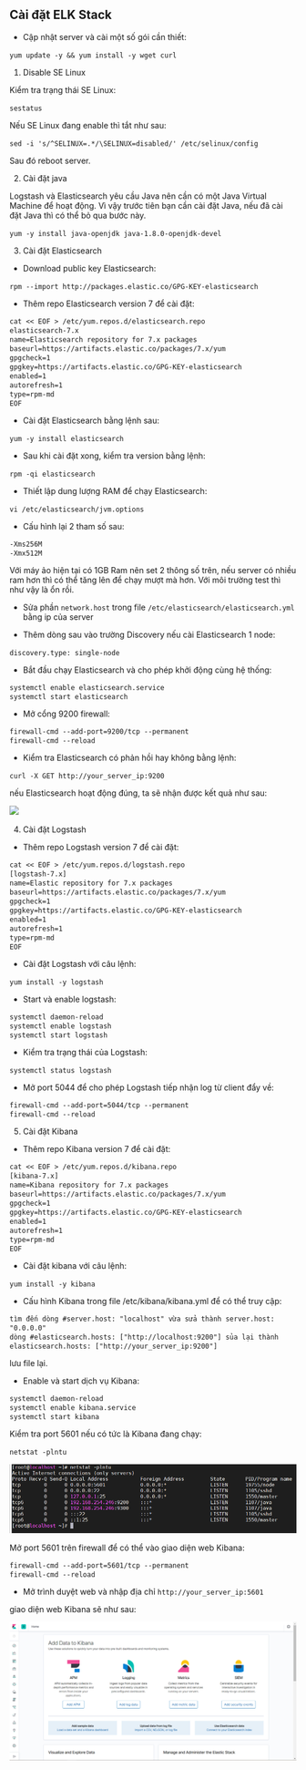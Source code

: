 ## Cài đặt ELK Stack

- Cập nhật server và cài một số gói cần thiết:

`yum update -y && yum install -y wget curl`

1. Disable SE Linux

Kiểm tra trạng thái SE Linux:

`sestatus`

Nếu SE Linux đang enable thì tắt như sau:

`sed -i 's/^SELINUX=.*/\SELINUX=disabled/' /etc/selinux/config`

Sau đó reboot server.

2. Cài đặt java

Logstash và Elasticsearch yêu cầu Java nên cần có một Java Virtual Machine để hoạt động. Vì vậy trước tiên bạn cần cài đặt Java, nếu đã cài đặt Java thì có thể bỏ qua bước này.

`yum -y install java-openjdk java-1.8.0-openjdk-devel`

3. Cài đặt Elasticsearch

- Download public key Elasticsearch:

`rpm --import http://packages.elastic.co/GPG-KEY-elasticsearch`

- Thêm repo Elasticsearch version 7 để cài đặt:

```
cat << EOF > /etc/yum.repos.d/elasticsearch.repo
elasticsearch-7.x
name=Elasticsearch repository for 7.x packages
baseurl=https://artifacts.elastic.co/packages/7.x/yum
gpgcheck=1
gpgkey=https://artifacts.elastic.co/GPG-KEY-elasticsearch
enabled=1
autorefresh=1
type=rpm-md
EOF
```

- Cài đặt Elasticsearch bằng lệnh sau:

`yum -y install elasticsearch`

- Sau khi cài đặt xong, kiểm tra version bằng lệnh:

`rpm -qi elasticsearch`

- Thiết lập dung lượng RAM để chạy Elasticsearch:

`vi /etc/elasticsearch/jvm.options`

- Cấu hình lại 2 tham số sau:

```
-Xms256M
-Xmx512M
```

Với máy ảo hiện tại có 1GB Ram nên set 2 thông số trên, nếu server có nhiều ram hơn thì có thể tăng lên để chạy mượt mà hơn. Với môi trường test thì như vậy là ổn rồi.

- Sửa phần `network.host` trong file `/etc/elasticsearch/elasticsearch.yml` bằng ip của server

- Thêm dòng sau vào trường Discovery nếu cài Elasticsearch 1 node:

`discovery.type: single-node`

- Bắt đầu chạy Elasticsearch và cho phép khởi động cùng hệ thống:

```
systemctl enable elasticsearch.service
systemctl start elasticsearch
```

- Mở cổng 9200 firewall:

```
firewall-cmd --add-port=9200/tcp --permanent
firewall-cmd --reload
```

- Kiểm tra Elasticsearch có phản hồi hay không bằng lệnh:

`curl -X GET http://your_server_ip:9200`

nếu Elasticsearch hoạt động đúng, ta sẽ nhận được kết quả như sau:

<img src="img/30.jpg">

4. Cài đặt Logstash

- Thêm repo Logstash version 7 để cài đặt:

```
cat << EOF > /etc/yum.repos.d/logstash.repo
[logstash-7.x]
name=Elastic repository for 7.x packages
baseurl=https://artifacts.elastic.co/packages/7.x/yum
gpgcheck=1
gpgkey=https://artifacts.elastic.co/GPG-KEY-elasticsearch
enabled=1
autorefresh=1
type=rpm-md
EOF
```

- Cài đặt Logstash với câu lệnh:

`yum install -y logstash`

- Start và enable logstash:

```
systemctl daemon-reload
systemctl enable logstash
systemctl start logstash
```

- Kiểm tra trạng thái của Logstash:

`systemctl status logstash`

- Mở port 5044 để cho phép Logstash tiếp nhận log từ client đẩy về:

```
firewall-cmd --add-port=5044/tcp --permanent
firewall-cmd --reload
```

5. Cài đặt Kibana

- Thêm repo Kibana version 7 để cài đặt:

```
cat << EOF > /etc/yum.repos.d/kibana.repo
[kibana-7.x]
name=Kibana repository for 7.x packages
baseurl=https://artifacts.elastic.co/packages/7.x/yum
gpgcheck=1
gpgkey=https://artifacts.elastic.co/GPG-KEY-elasticsearch
enabled=1
autorefresh=1
type=rpm-md
EOF
```

- Cài đặt kibana với câu lệnh:

`yum install -y kibana`

- Cấu hình Kibana trong file /etc/kibana/kibana.yml để có thể truy cập:

```
tìm đến dòng #server.host: "localhost" vừa sửa thành server.host: "0.0.0.0"
dòng #elasticsearch.hosts: ["http://localhost:9200"] sủa lại thành elasticsearch.hosts: ["http://your_server_ip:9200"]
```

lưu file lại.

- Enable và start dịch vụ Kibana:

```
systemctl daemon-reload
systemctl enable kibana.service
systemctl start kibana
```
Kiểm tra port 5601 nếu có tức là Kibana đang chạy:

`netstat -plntu`

<img src="img/31.png">

Mở port 5601 trên firewall để có thể vào giao diện web Kibana:

```
firewall-cmd --add-port=5601/tcp --permanent
firewall-cmd --reload
```

- Mở trình duyệt web và nhập địa chỉ `http://your_server_ip:5601`

giao diện web Kibana sẽ như sau:

<img src="img/32.png">